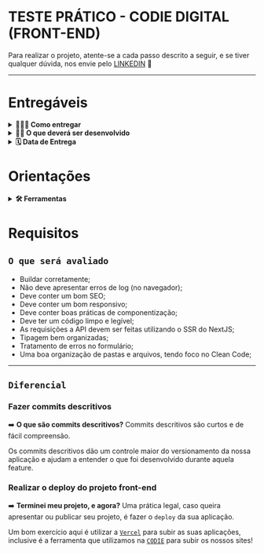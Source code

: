 # TESTE PRÁTICO - CODIE DIGITAL (FRONT-END)

Para realizar o projeto, atente-se a cada passo descrito a seguir, e se tiver qualquer dúvida, nos envie pelo [LINKEDIN](https://www.linkedin.com/in/fernando-maziero/) 🚀

---

# Entregáveis

<details>
  <summary>
    <strong>🤷🏽‍♀️ Como entregar</strong>
  </summary><br>

- **Envie o repositório do projeto concluído para este linkedin:** [Fernando-Codie](https://www.linkedin.com/in/fernando-maziero/)

</details>

<details>
  <summary>
    <strong>👨‍💻 O que deverá ser desenvolvido</strong>
  </summary><br>

Este site se trata de uma landing page que contém 3 seções, sendo elas um banner, listagem de produtos e uma seção de mídias sociais

</details>

<details>
  <summary>
    <strong>🗓 Data de Entrega</strong>
  </summary><br>
  
  - Serão `2` dias de projeto;

</details>

# Orientações

<details>
  <summary>
    <strong>🛠 Ferramentas</strong>
  </summary><br>
  
 - [TypeScript](https://www.typescriptlang.org/)
 - [Yup](https://www.npmjs.com/package/yup?activeTab=readme)
 - [PNPM](https://pnpm.io/installation)
 - [ReactJS](https://react.dev/)
 - [Axios](https://axios-http.com/docs/intro)
 - [NextJS](https://nextjs.org/)
 - [Swiper](https://swiperjs.com/demos)
 - [Dotenv](https://www.npmjs.com/package/dotenv)
 - [Toastify](https://www.npmjs.com/package/react-toastify)
 - [React-Hook-Form](https://react-hook-form.com/)
 - [Styled-Components](https://styled-components.com/)

</details>

# Requisitos

## `O que será avaliado`

- Buildar corretamente;
- Não deve apresentar erros de log (no navegador);
- Deve conter um bom SEO;
- Deve conter um bom responsivo;
- Deve conter boas práticas de componentização;
- Deve ter um código limpo e legível;
- As requisições a API devem ser feitas utilizando o SSR do NextJS;
- Tipagem bem organizadas;
- Tratamento de erros no formulário;
- Uma boa organização de pastas e arquivos, tendo foco no Clean Code;

---

## `Diferencial`

### Fazer commits descritivos

➡️ **O que são commits descritivos?** Commits descritivos são curtos e de fácil compreensão.

Os commits descritivos dão um controle maior do versionamento da nossa aplicação e ajudam a entender o que foi desenvolvido durante aquela feature.

### Realizar o deploy do projeto front-end

➡️ **Terminei meu projeto, e agora?** Uma prática legal, caso queira apresentar ou publicar seu projeto, é fazer o `deploy` da sua aplicação.

Um bom exercício aqui é utilizar a [`Vercel`](https://vercel.com/guides/deploying-react-with-vercel) para subir as suas aplicações, inclusive é a ferramenta que utilizamos na [`CODIE`](https://codie.com.br/) para subir os nossos sites!
